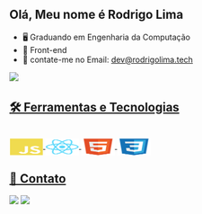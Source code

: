 ## Olá, Meu nome é Rodrigo Lima 
- 🖥️ Graduando em Engenharia da Computação
- 🔭 Front-end 
- 👯 contate-me no Email: dev@rodrigolima.tech
<div>
<a href="https://github.com/zrodrigolimaz">
<img height="165em" src="https://github-readme-stats.vercel.app/api/top-langs/?username=zrodrigolimaz&layout=compact&langs_count=7&theme=react"/>
</div>
<h2>🛠️ Ferramentas e Tecnologias </h2>
<div style="display: inline_block"><br>
<img align="center" alt="Rodrigo-Js" height="30" width="60" src="https://raw.githubusercontent.com/devicons/devicon/master/icons/javascript/javascript-plain.svg">
<img align="center" alt="-React" height="30" width="60" src="https://raw.githubusercontent.com/devicons/devicon/master/icons/react/react-original.svg">
<img align="center" alt="-HTML" height="30" width="60" src="https://raw.githubusercontent.com/devicons/devicon/master/icons/html5/html5-original.svg">
<img align="center" alt="-CSS" height="30" width="60" src="https://raw.githubusercontent.com/devicons/devicon/master/icons/css3/css3-original.svg">
</div>

  ##
 
<div> 
 <h2> 👯 Contato</h2>
  <a href = "mailto:dev@rodrigolima.tech"><img src="https://img.shields.io/badge/-Gmail-%23333?style=for-the-badge&logo=gmail&logoColor=white" target="_blank"></a>
  <a href="https://www.linkedin.com/in/zrodrigolimaz/" target="_blank"><img src="https://img.shields.io/badge/-LinkedIn-%230077B5?style=for-the-badge&logo=linkedin&logoColor=white" target="_blank"></a> 

</div> 
</div>

